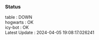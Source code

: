 ### Status


table : DOWN  
hogwarts : OK  
icy-bot : OK  
Latest Update : 2024-04-05 19:08:17.026241
